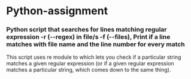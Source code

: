 # Python-assignment

### Python script that searches for lines matching regular expression -r (--regex) in file/s -f (--files), Print if a line matches with file name and the line number for every match

This script uses re module to which lets you check if a particular string matches a given regular expression (or if a given regular expression matches a particular string, which comes down to the same thing).
